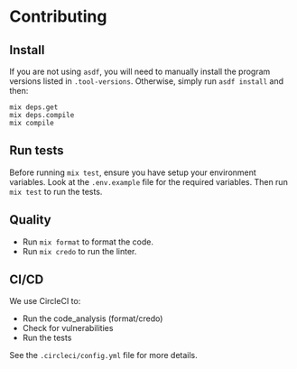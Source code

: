 # Contributing

## Install

If you are not using `asdf`, you will need to manually install the program versions listed in `.tool-versions`.
Otherwise, simply run `asdf install` and then:

```shell
mix deps.get
mix deps.compile
mix compile
```

## Run tests

Before running `mix test`, ensure you have setup your environment variables.
Look at the `.env.example` file for the required variables.
Then run `mix test` to run the tests.

## Quality

- Run `mix format` to format the code.
- Run `mix credo` to run the linter.

## CI/CD

We use CircleCI to:

- Run the code_analysis (format/credo)
- Check for vulnerabilities
- Run the tests

See the `.circleci/config.yml` file for more details.
